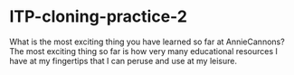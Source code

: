 # ITP-cloning-practice-2

What is the most exciting thing you have learned so far at AnnieCannons? The most exciting thing so far is how very many educational resources I have at my fingertips that I can peruse and use at my leisure.
